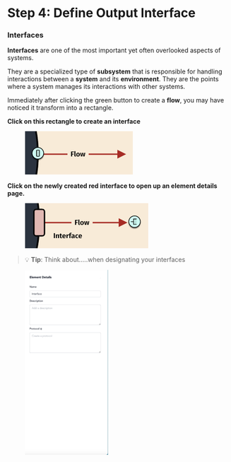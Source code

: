 # Step 4: Define Output Interface

### Interfaces

**Interfaces** are one of the most important yet often overlooked aspects of systems.&#x20;

They are a specialized type of **subsystem** that is responsible for handling interactions between a **system** and its **environment**. They are the points where a system manages its interactions with other systems.&#x20;

Immediately after clicking the green button to create a **flow**, you may have noticed it transform into a rectangle.&#x20;

**Click on this rectangle to create an interface**

<figure><img src="../../.gitbook/assets/interface1 (1).png" alt="" width="244"><figcaption></figcaption></figure>

**Click on the newly created red interface to open up an element details page.**&#x20;

<figure><img src="../../.gitbook/assets/interface2.png" alt="" width="279"><figcaption></figcaption></figure>

> 💡 **Tip**: Think about.....when designating your interfaces



<figure><img src="../../.gitbook/assets/interface3.png" alt="" width="188"><figcaption></figcaption></figure>

